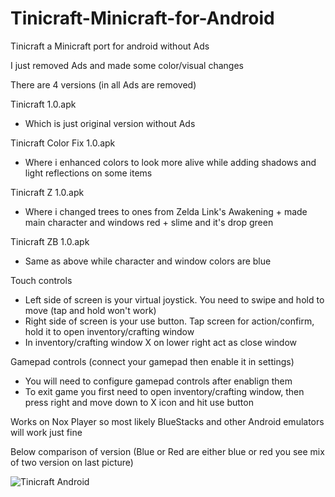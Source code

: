 # Tinicraft-Minicraft-for-Android
Tinicraft a Minicraft port for android without Ads

I just removed Ads and made some color/visual changes

There are 4 versions (in all Ads are removed)

Tinicraft 1.0.apk
- Which is just original version without Ads

Tinicraft Color Fix 1.0.apk 
- Where i enhanced colors to look more alive while adding shadows and light reflections on some items

Tinicraft Z 1.0.apk
- Where i changed trees to ones from Zelda Link's Awakening + made main character and windows red + slime and it's drop green

Tinicraft ZB 1.0.apk 
- Same as above while character and window colors are blue

Touch controls
- Left side of screen is your virtual joystick. You need to swipe and hold to move (tap and hold won't work)
- Right side of screen is your use button. Tap screen for action/confirm, hold it to open inventory/crafting window
- In inventory/crafting window X on lower right act as close window

Gamepad controls (connect your gamepad then enable it in settings)
- You will need to configure gamepad controls after enablign them
- To exit game you first need to open inventory/crafting window, then press right and move down to X icon and hit use button

Works on Nox Player so most likely BlueStacks and other Android emulators will work just fine

Below comparison of version (Blue or Red are either blue or red you see mix of two version on last picture)


![Tinicraft Android](https://user-images.githubusercontent.com/99673761/154862875-d8c9368d-7ef2-4557-aa48-49f69dff9d37.png)
